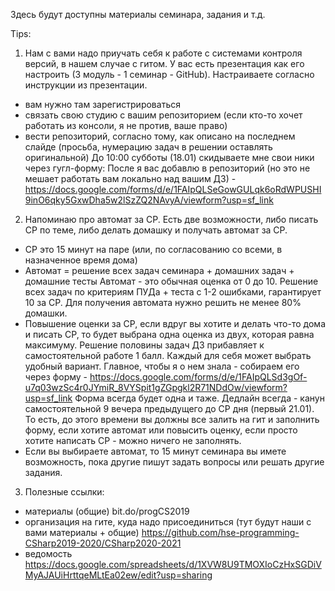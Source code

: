 Здесь будут доступны материалы семинара, задания и т.д.

Tips:

1) Нам с вами надо приучать себя к работе с системами контроля версий, в нашем случае с гитом. У вас есть презентация как его настроить (3 модуль - 1 семинар - GitHub). Настраиваете согласно инструкции из презентации.
- вам нужно там зарегистрироваться
- связать свою студию с вашим репозиторием (если кто-то хочет работать из консоли, я не против, ваше право)
- вести репозиторий, согласно тому, как описано на последнем слайде (просьба, нумерацию задач в решении оставлять оригинальной) До 10:00 субботы (18.01) скидываете мне свои ники через гугл-форму: После я вас добавлю в репозиторий (но это не мешает работать вам локально над вашим ДЗ) - https://docs.google.com/forms/d/e/1FAIpQLSeGowGULqk6oRdWPUSHI9inO6qky5GxwDha5w2lSzZQ2NAvyA/viewform?usp=sf_link
2) Напоминаю про автомат за СР. Есть две возможности, либо писать СР по теме, либо делать домашку и получать автомат за СР.
- СР это 15 минут на паре (или, по согласованию со всеми, в назначенное время дома)
- Автомат = решение всех задач семинара + домашних задач + домашние тесты Автомат - это обычная оценка от 0 до 10. Решение всех задач по критериям ПУДа + теста с 1-2 ошибками, гарантирует 10 за СР. Для получения автомата нужно решить не менее 80% домашки.
- Повышение оценки за СР, если вдруг вы хотите и делать что-то дома и писать СР, то будет выбрана одна оценка из двух, которая равна максимуму. Решение половины задач ДЗ прибавляет к самостоятельной работе 1 балл. Каждый для себя может выбрать удобный вариант. Главное, чтобы я о нем знала - собираем его через форму - https://docs.google.com/forms/d/e/1FAIpQLSd3gOf-u7q03wzSc4r0JYmiR_8VYSpit1gZGpgkl2R71NDdOw/viewform?usp=sf_link Форма всегда будет одна и таже. Дедлайн всегда - канун самостоятельной 9 вечера предыдущего до СР дня (первый 21.01). То есть, до этого времени вы должны все залить на гит и заполнить форму, если хотите автомат или повысить оценку, если просто хотите написать СР - можно ничего не заполнять.
- Если вы выбираете автомат, то 15 минут семинара вы имете возможность, пока другие пишут задать вопросы или решать другие задания.
3) Полезные ссылки:
- материалы (общие) bit.do/progCS2019
- организация на гите, куда надо присоединиться (тут будут наши с вами материалы + общие) https://github.com/hse-programming-CSharp2019-2020/CSharp2020-2021
- ведомость https://docs.google.com/spreadsheets/d/1XVW8U9TMOXIoCzHxSGDiVMyAJAUiHrttqeMLtEa02ew/edit?usp=sharing
